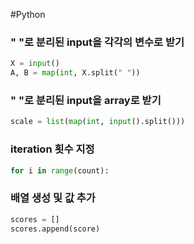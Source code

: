 #Python
### " "로 분리된 input을 각각의 변수로 받기
```python
X = input()
A, B = map(int, X.split(" "))
```

### " "로 분리된 input을 array로 받기
```python
scale = list(map(int, input().split()))
```

### iteration 횟수 지정
```python
for i in range(count):
```

### 배열 생성 및 값 추가
```python
scores = []
scores.append(score)
```